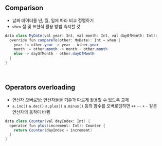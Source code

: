 ## Comparison

- 날짜 데이터를 년, 월, 일에 따라 비교 정렬하기
- `when` 절 및 표현식 활용 방법 숙지할 것

```java
data class MyDate(val year: Int, val month: Int, val dayOfMonth: Int): Comparable<MyDate> {
  override fun compareTo(other: MyDate): Int = when {
    year != other.year -> year - other.year
    month != other.month -> month - other.month
    else -> dayOfMonth - other.dayOfMonth
  }
}
```

<br>

## Operators overloading

- 연산자 오버로딩: 연산자들을 기존과 다르게 활용할 수 있도록 교체
- `a.inc()` `a.dec()` `a.plus()` `a.minus()` 등의 함수를 오버로딩하면 `++` `--` `+` `-` 같은 연산자의 동작이 바뀜

```java
data class Counter(val dayIndex: Int) {
  operator fun plus(increment: Int): Counter {
    return Counter(dayIndex + increment)
  }
}
```
